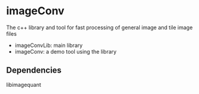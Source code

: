 # imageConv
The c++ library and tool for fast processing of general image and tile image files

- imageConvLib: main library
- imageConv: a demo tool using the library

## Dependencies
libimagequant
